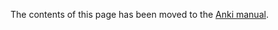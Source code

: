 The contents of this page has been moved to the [Anki manual](https://docs.ankiweb.net/templates/errors.html#template-syntax-error).
